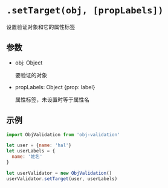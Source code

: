 # `.setTarget(obj, [propLabels])`

设置验证对象和它的属性标签

## 参数

- obj: Object

    要验证的对象

- propLabels: Object {prop: label}

    属性标签，未设置时等于属性名

## 示例

```javascript
import ObjValidation from 'obj-validation'

let user = {name: 'hal'}
let userLabels = {
  name: '姓名'
}

let userValidator = new ObjValidation()
userValidator.setTarget(user, userLabels)
```
